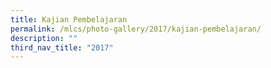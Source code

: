 ```yaml
---
title: Kajian Pembelajaran
permalink: /mlcs/photo-gallery/2017/kajian-pembelajaran/
description: ""
third_nav_title: "2017"
---
```

